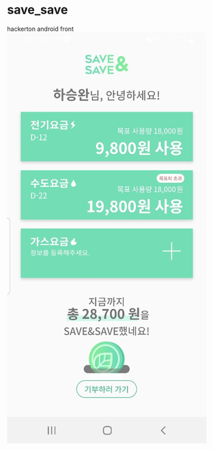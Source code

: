 # save_save
hackerton android front
![KakaoTalk_20190606_222348859](./KakaoTalk_20190606_222348859.jpg)
